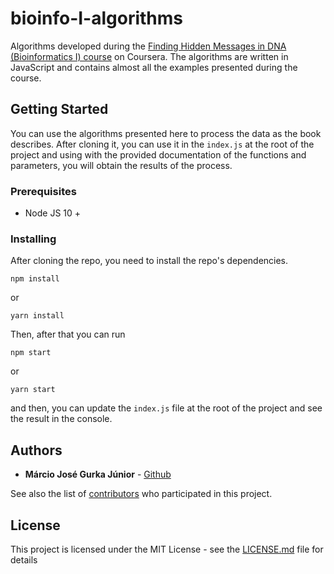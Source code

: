 # bioinfo-I-algorithms
Algorithms developed during the [Finding Hidden Messages in DNA (Bioinformatics I) course](www.coursera.org/learn/dna-analysis) on Coursera.
The algorithms are written in JavaScript and contains almost all the examples presented during the course.

## Getting Started

You can use the algorithms presented here to process the data as the book describes. After cloning it, you can use it in the `index.js` at the root
of the project and using with the provided documentation of the functions and parameters, you will obtain the results of the process.

### Prerequisites

- Node JS 10 +

### Installing

After cloning the repo, you need to install the repo's dependencies.

```
npm install 
```

or

```
yarn install
```

Then, after that you can run 

```
npm start 
```

or

```
yarn start 
```

and then, you can update the `index.js` file at the root of the project and see the result in the console.

## Authors

* **Márcio José Gurka Júnior** - [Github](https://github.com/marciogurka)

See also the list of [contributors](https://github.com/marciogurka/bioinfo-I-algorithms/graphs/contributors) who participated in this project.

## License

This project is licensed under the MIT License - see the [LICENSE.md](LICENSE.md) file for details
